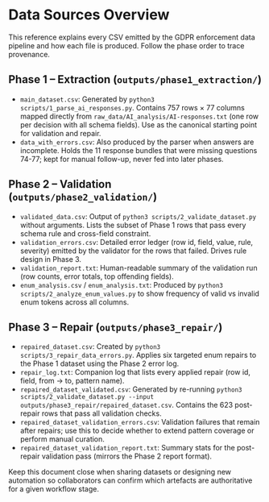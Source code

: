 # Data Sources Overview

This reference explains every CSV emitted by the GDPR enforcement data pipeline and how each file is produced. Follow the phase order to trace provenance.

## Phase 1 – Extraction (`outputs/phase1_extraction/`)
- `main_dataset.csv`: Generated by `python3 scripts/1_parse_ai_responses.py`. Contains 757 rows × 77 columns mapped directly from `raw_data/AI_analysis/AI-responses.txt` (one row per decision with all schema fields). Use as the canonical starting point for validation and repair.
- `data_with_errors.csv`: Also produced by the parser when answers are incomplete. Holds the 11 response bundles that were missing questions 74-77; kept for manual follow-up, never fed into later phases.

## Phase 2 – Validation (`outputs/phase2_validation/`)
- `validated_data.csv`: Output of `python3 scripts/2_validate_dataset.py` without arguments. Lists the subset of Phase 1 rows that pass every schema rule and cross-field constraint.
- `validation_errors.csv`: Detailed error ledger (row id, field, value, rule, severity) emitted by the validator for the rows that failed. Drives rule design in Phase 3.
- `validation_report.txt`: Human-readable summary of the validation run (row counts, error totals, top offending fields).
- `enum_analysis.csv` / `enum_analysis.txt`: Produced by `python3 scripts/2_analyze_enum_values.py` to show frequency of valid vs invalid enum tokens across all columns.

## Phase 3 – Repair (`outputs/phase3_repair/`)
- `repaired_dataset.csv`: Created by `python3 scripts/3_repair_data_errors.py`. Applies six targeted enum repairs to the Phase 1 dataset using the Phase 2 error log.
- `repair_log.txt`: Companion log that lists every applied repair (row id, field, from → to, pattern name).
- `repaired_dataset_validated.csv`: Generated by re-running `python3 scripts/2_validate_dataset.py --input outputs/phase3_repair/repaired_dataset.csv`. Contains the 623 post-repair rows that pass all validation checks.
- `repaired_dataset_validation_errors.csv`: Validation failures that remain after repairs; use this to decide whether to extend pattern coverage or perform manual curation.
- `repaired_dataset_validation_report.txt`: Summary stats for the post-repair validation pass (mirrors the Phase 2 report format).

Keep this document close when sharing datasets or designing new automation so collaborators can confirm which artefacts are authoritative for a given workflow stage.
